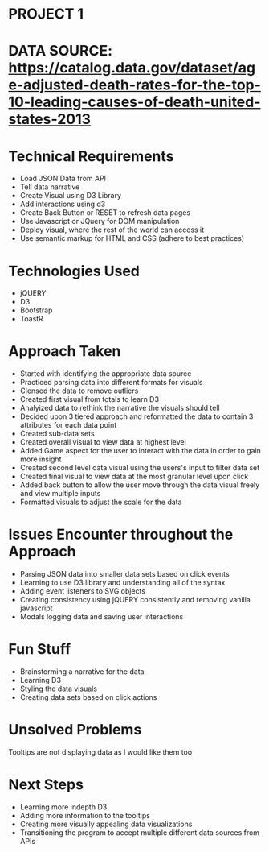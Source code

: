 # PROJECT 1
# DATA SOURCE: https://catalog.data.gov/dataset/age-adjusted-death-rates-for-the-top-10-leading-causes-of-death-united-states-2013

# Technical Requirements

- Load JSON Data from API
- Tell data narrative 
- Create Visual using D3 Library
- Add interactions using d3
- Create Back Button or RESET to refresh data pages
- Use Javascript or JQuery for DOM manipulation
- Deploy visual, where the rest of the world can access it
- Use semantic markup for HTML and CSS (adhere to best practices)

# Technologies Used
- jQUERY
- D3
- Bootstrap
- ToastR

# Approach Taken
- Started with identifying the appropriate data source
- Practiced parsing data into different formats for visuals
- Clensed the data to remove outliers
- Created first visual from totals to learn D3
- Analyized data to rethink the narrative the visuals should tell
- Decided upon 3 tiered approach and reformatted the data to contain 3 attributes for each data point
- Created sub-data sets
- Created overall visual to view data at highest level
- Added Game aspect for the user to interact with the data in order to gain more insight
- Created second level data visual using the users's input to filter data set
- Created final visual to view data at the most granular level upon click
- Added back button to allow the user move through the data visual freely and view multiple inputs
- Formatted visuals to adjust the scale for the data

# Issues Encounter throughout the Approach
- Parsing JSON data into smaller data sets based on click events
- Learning to use D3 library and understanding all of the syntax
- Adding event listeners to SVG objects
- Creating consistency using jQUERY consistently and removing vanilla javascript
- Modals logging data and saving user interactions 

# Fun Stuff
- Brainstorming a narrative for the data
- Learning D3
- Styling the data visuals
- Creating data sets based on click actions


# Unsolved Problems
Tooltips are not displaying data as I would like them too


# Next Steps
- Learning more indepth D3
- Adding more information to the tooltips
- Creating more visually appealing data visualizations
- Transitioning the program to accept multiple different data sources from APIs